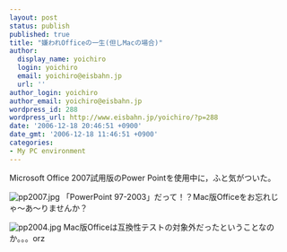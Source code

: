 ```yaml
---
layout: post
status: publish
published: true
title: "嫌われOfficeの一生(但しMacの場合)"
author:
  display_name: yoichiro
  login: yoichiro
  email: yoichiro@eisbahn.jp
  url: ''
author_login: yoichiro
author_email: yoichiro@eisbahn.jp
wordpress_id: 288
wordpress_url: http://www.eisbahn.jp/yoichiro/?p=288
date: '2006-12-18 20:46:51 +0900'
date_gmt: '2006-12-18 11:46:51 +0900'
categories:
- My PC environment
---
```


Microsoft Office 2007試用版のPower Pointを使用中に，ふと気がついた。

![pp2007.jpg](http://www.eisbahn.jp/yoichiro/images/pp2007.jpg)
「PowerPoint 97-2003」だって！？Mac版Officeをお忘れじゃ〜あ〜りませんか？

![pp2004.jpg](http://www.eisbahn.jp/yoichiro/images/pp2004.jpg)
Mac版Officeは互換性テストの対象外だったということなのか。。。orz
